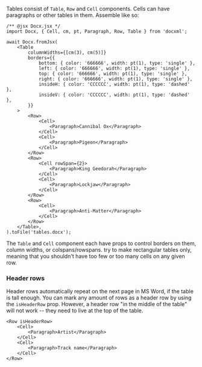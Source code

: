 Tables consist of `Table`, `Row` and `Cell` components. Cells can have paragraphs or other tables in
them. Assemble like so:

```tsx
/** @jsx Docx.jsx */
import Docx, { Cell, cm, pt, Paragraph, Row, Table } from 'docxml';

await Docx.fromJsx(
	<Table
		columnWidths={[cm(3), cm(5)]}
		borders={{
			bottom: { color: '666666', width: pt(1), type: 'single' },
			left: { color: '666666', width: pt(1), type: 'single' },
			top: { color: '666666', width: pt(1), type: 'single' },
			right: { color: '666666', width: pt(1), type: 'single' },
			insideH: { color: 'CCCCCC', width: pt(1), type: 'dashed' },
			insideV: { color: 'CCCCCC', width: pt(1), type: 'dashed' },
		}}
	>
		<Row>
			<Cell>
				<Paragraph>Cannibal Ox</Paragraph>
			</Cell>
			<Cell>
				<Paragraph>Pigeon</Paragraph>
			</Cell>
		</Row>
		<Row>
			<Cell rowSpan={2}>
				<Paragraph>King Geedorah</Paragraph>
			</Cell>
			<Cell>
				<Paragraph>Lockjaw</Paragraph>
			</Cell>
		</Row>
		<Row>
			<Cell>
				<Paragraph>Anti-Matter</Paragraph>
			</Cell>
		</Row>
	</Table>,
).toFile('tables.docx');
```

The `Table` and `Cell` component each have props to control borders on them, column widths, or
colspans/rowspans. try to make rectangular tables only, meaning that you shouldn't have too few or
too many cells on any given row.

### Header rows

Header rows automatically repeat on the next page in MS Word, if the table is tall enough. You can
mark any amount of rows as a header row by using the `isHeaderRow` prop. However, a header row
"in the middle of the table" will not work -- they need to live at the top of the table.

```tsx
<Row isHeaderRow>
	<Cell>
		<Paragraph>Artist</Paragraph>
	</Cell>
	<Cell>
		<Paragraph>Track name</Paragraph>
	</Cell>
</Row>
```
